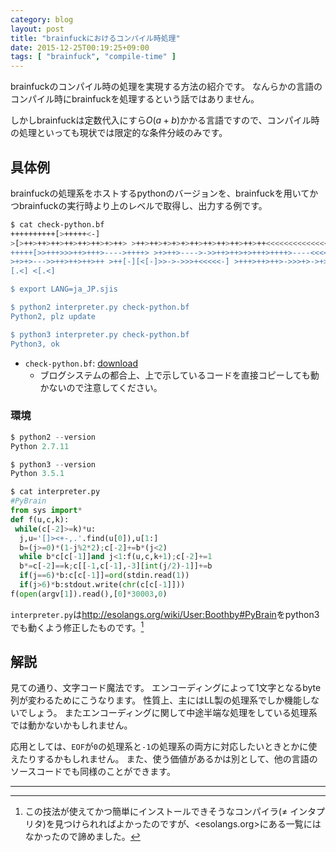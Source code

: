 ```yaml
---
category: blog
layout: post
title: "brainfuckにおけるコンパイル時処理"
date: 2015-12-25T00:19:25+09:00
tags: [ "brainfuck", "compile-time" ]
---
```


brainfuckのコンパイル時の処理を実現する方法の紹介です。
なんらかの言語のコンパイル時にbrainfuckを処理するという話ではありません。

しかしbrainfuckは定数代入にすら$O(a+b)$かかる言語ですので、コンパイル時の処理といっても現状では限定的な条件分岐のみです。

<!-- more -->

## 具体例

brainfuckの処理系をホストするpythonのバージョンを、brainfuckを用いてかつbrainfuckの実行時より上のレベルで取得し、出力する例です。

``` sh
$ cat check-python.bf
++++++++++[>+++++<-]
>[>++>++>++>++>++>++>+>++> >++>++>+>+>+>++>++>++>++>++>++<<<<<<<<<<<<<<<<<<<<-]
+++++[>>+++>>>++>+++>---->++++> >+>++>---->->>++>++>+>+++>++++>----<<<<<<<<<<<<<<<<<<<<-]
>+>+>--->>++>++>++>++ >++[-][<[-]>>->->>>+<<<<<-] >+++>++>++>->>>+>->+>+>
[.<] <[.<]

$ export LANG=ja_JP.sjis

$ python2 interpreter.py check-python.bf
Python2, plz update

$ python3 interpreter.py check-python.bf
Python3, ok
```

-   `check-python.bf`: [download](/blog/2015/12/25/compile-time-programming-in-brainfuck/check-python.bf)
    -   ブログシステムの都合上、上で示しているコードを直接コピーしても動かないので注意してください。

### 環境

``` python
$ python2 --version
Python 2.7.11

$ python3 --version
Python 3.5.1

$ cat interpreter.py
#PyBrain
from sys import*
def f(u,c,k):
 while(c[-2]>=k)*u:
  j,u='[]><+-,.'.find(u[0]),u[1:]
  b=(j>=0)*(1-j%2*2);c[-2]+=b*(j<2)
  while b*c[c[-1]]and j<1:f(u,c,k+1);c[-2]+=1
  b*=c[-2]==k;c[[-1,c[-1],-3][int(j/2)-1]]+=b
  if(j==6)*b:c[c[-1]]=ord(stdin.read(1))
  if(j>6)*b:stdout.write(chr(c[c[-1]]))
f(open(argv[1]).read(),[0]*30003,0)
```

`interpreter.py`は<http://esolangs.org/wiki/User:Boothby#PyBrain>をpython3でも動くよう修正したものです。[^1]

## 解説

見ての通り、文字コード魔法です。
エンコーディングによって1文字となるbyte列が変わるためにこうなります。
性質上、主にはLL製の処理系でしか機能しないでしょう。
またエンコーディングに関して中途半端な処理をしている処理系では動かないかもしれません。

応用としては、`EOF`が`0`の処理系と`-1`の処理系の両方に対応したいときとかに使えたりするかもしれません。
また、使う価値があるかは別として、他の言語のソースコードでも同様のことができます。

---

[^1]: この技法が使えてかつ簡単にインストールできそうなコンパイラ($\ne$ インタプリタ)を見つけられればよかったのですが、<esolangs.org>にある一覧にはなかったので諦めました。
